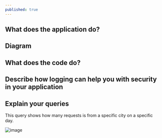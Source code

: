 ```yaml
---
published: true
---
```

## What does the application do?  

## Diagram  

## What does the code do?  

## Describe how logging can help you with security in your application  

## Explain your queries

This query shows how many requests is from a specific city on a specific day.  

![image](https://user-images.githubusercontent.com/70013388/136937784-2e16e7f8-c921-4728-b0ca-3f4fe49871d3.png)
